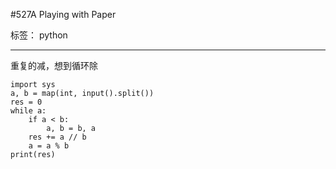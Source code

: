 #527A   Playing with Paper

标签： python

---
重复的减，想到循环除
```pyhon
import sys
a, b = map(int, input().split())
res = 0
while a:
    if a < b:
        a, b = b, a
    res += a // b
    a = a % b
print(res)
```




